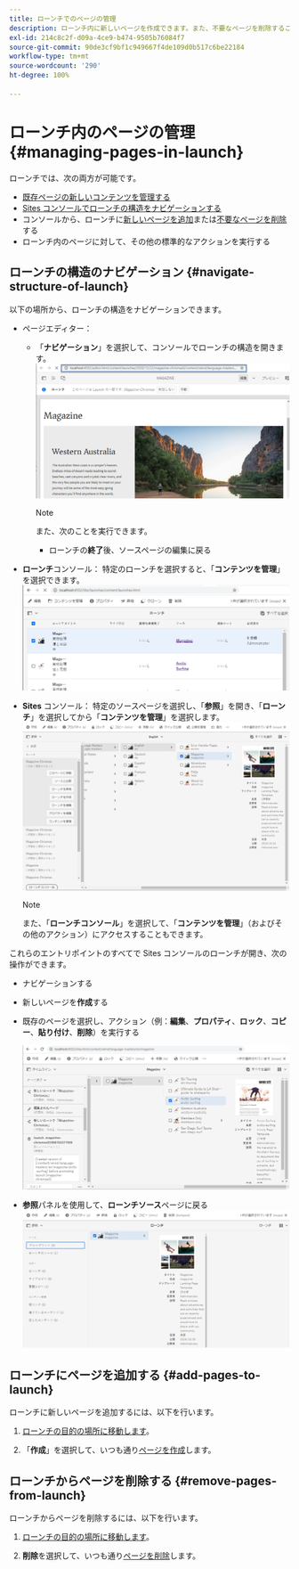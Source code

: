 ```yaml
---
title: ローンチでのページの管理
description: ローンチ内に新しいページを作成できます。また、不要なページを削除することもできます。
exl-id: 214c8c2f-d09a-4ce9-b474-9505b76084f7
source-git-commit: 90de3cf9bf1c949667f4de109d0b517c6be22184
workflow-type: tm+mt
source-wordcount: '290'
ht-degree: 100%

---
```


# ローンチ内のページの管理 {#managing-pages-in-launch}

ローンチでは、次の両方が可能です。

* [既存ページの新しいコンテンツを管理する](/help/sites-cloud/authoring/launches/editing.md)
* [Sites コンソールでローンチの構造をナビゲーションする](#navigate-structure-of-launch)
* コンソールから、ローンチに[新しいページを追加](#add-pages-to-launch)または[不要なページを削除](#remove-pages-from-launch)する
* ローンチ内のページに対して、その他の標準的なアクションを実行する

## ローンチの構造のナビゲーション {#navigate-structure-of-launch}

以下の場所から、ローンチの構造をナビゲーションできます。

* ページエディター：

   * 「**ナビゲーション**」を選択して、コンソールでローンチの構造を開きます。
      ![ページエディターからローンチをナビゲーション](/help/sites-cloud/authoring/assets/launches-navigate-page-editor.png)

      >[!NOTE]
      >
      >また、次のことを実行できます。
      >
      >* ローンチの&#x200B;**終了**&#x200B;後、ソースページの編集に戻る


* **ローンチ**コンソール：
特定のローンチを選択すると、「**コンテンツを管理**」を選択できます。
   ![ローンチコンソール - コンテンツを管理](/help/sites-cloud/authoring/assets/launches-navigate-launches-console.png)

* **Sites** コンソール：
特定のソースページを選択し、「**参照**」を開き、「**ローンチ**」を選択してから「**コンテンツを管理**」を選択します。
   ![ローンチコンソール - コンテンツを管理](/help/sites-cloud/authoring/assets/launches-navigate-sites-console.png)

   >[!NOTE]
   >
   >また、「**ローンチコンソール**」を選択して、「**コンテンツを管理**」（およびその他のアクション）にアクセスすることもできます。

これらのエントリポイントのすべてで Sites コンソールのローンチが開き、次の操作ができます。

* ナビゲーションする
* 新しいページを&#x200B;**作成**&#x200B;する
* 既存のページを選択し、アクション（例：**編集**、**プロパティ**、**ロック**、**コピー**、**貼り付け**、**削除**）を実行する

   ![「コンテンツの管理」から Sites コンソールでローンチをナビゲーション](/help/sites-cloud/authoring/assets/launches-navigate-manage-content.png)
* **参照**&#x200B;パネルを使用して、**ローンチソース**ページに戻る
   ![Sites コンソール - ローンチソース](/help/sites-cloud/authoring/assets/launches-navigate-launch-source.png)

## ローンチにページを追加する {#add-pages-to-launch}

ローンチに新しいページを追加するには、以下を行います。

1. [ローンチの目的の場所に移動します](#navigate-structure-of-launch)。

1. 「**作成**」を選択して、いつも通り[ページを作成](/help/sites-cloud/authoring/fundamentals/organizing-pages.md#creating-a-new-page)します。

## ローンチからページを削除する {#remove-pages-from-launch}

ローンチからページを削除するには、以下を行います。

1. [ローンチの目的の場所に移動します](#navigate-structure-of-launch)。

1. **削除**&#x200B;を選択して、いつも通り[ページを削除](/help/sites-cloud/authoring/fundamentals/organizing-pages.md#deleting-a-page)します。
